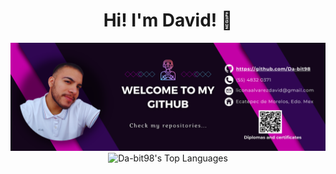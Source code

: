 <div align="center">
<h1 align="center"> Hi! I'm David! 👋</h1>

![Texto alternativo](images/Gallery.png)
![Da-bit98's Top Languages](https://github-readme-stats.vercel.app/api/top-langs/?username=Da-bit98&theme=vue-dark&show_icons=true&hide_border=true&layout=compact)
<!--
**Da-bit98/Da-bit98** is a ✨ _special_ ✨ repository because its `README.md` (this file) appears on your GitHub profile.

Here are some ideas to get you started:

- 🔭 I’m currently working on ...
- 🌱 I’m currently learning ...
- 👯 I’m looking to collaborate on ...
- 🤔 I’m looking for help with ...
- 💬 Ask me about ...
- 📫 How to reach me: ...
- 😄 Pronouns: ...
- ⚡ Fun fact: ...
-->
